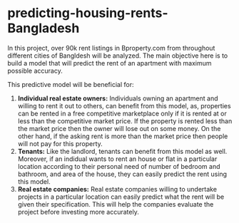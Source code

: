 # predicting-housing-rents-Bangladesh
In this project, over 90k rent listings in Bproperty.com from throughout different cities of Bangldesh will be analyzed. The main objective here is to build a model that will predict the rent of an apartment with maximum possible accuracy.

This predictive model will be beneficial for:
1. **Individual real estate owners:** Individuals owning an apartment and willing to rent it out to others, can benefit from this model, as, properties can be rented in a free       competitive marketplace only if it is rented at or less than the competitive market price. If the property is rented less than the market price then the owner will lose out on some money. On the other hand, if the asking rent is more than the market price then people will not pay for this property.
2. **Tenants:** Like the landlord, tenants can benefit from this model as well. Moreover, if an indidual wants to rent an house or flat in a particular location according to their personal need of number of bedroom and bathroom, and area of the house, they can easily predict the rent using this model.
3. **Real estate companies:** Real estate companies willing to undertake projects in a particular location can easily predict what the rent will be given their specification. This will help the companies evaluate the project before investing more accurately.
